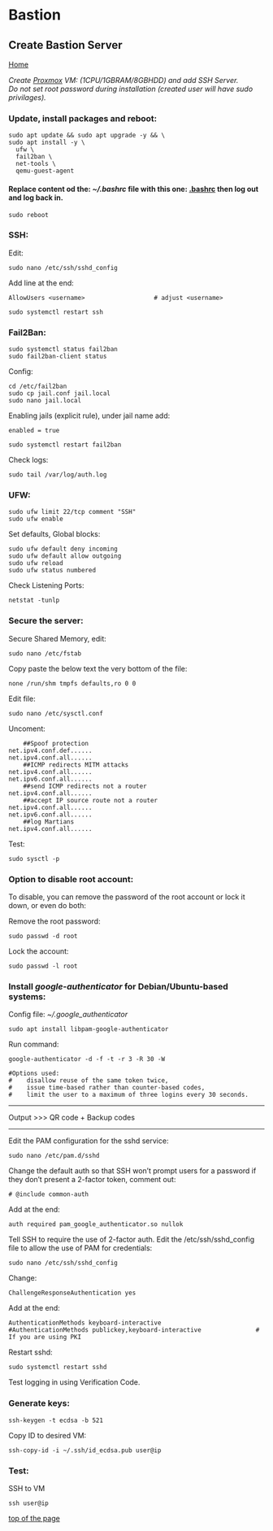# Bastion
## Create Bastion Server
  
<p align="left">
  <a href="https://github.com/vdarkobar/Home_Cloud#proxmox">Home</a>
</p>  
  
*Create <a href="https://github.com/vdarkobar/shared/blob/main/Proxmox.md#proxmox">Proxmox</a> VM: (1CPU/1GBRAM/8GBHDD) and add SSH Server.*  
*Do not set root password during installation (created user will have sudo privilages).*  
  
### Update, install packages and reboot:
```
sudo apt update && sudo apt upgrade -y && \
sudo apt install -y \
  ufw \
  fail2ban \
  net-tools \
  qemu-guest-agent
```
  
#### Replace content od the: *~/.bashrc* file with this one: <a href="https://github.com/vdarkobar/shared/blob/main/.bashrc">.bashrc</a> then log out and log back in.
  
```
sudo reboot
```
  
### SSH:  

Edit:
```
sudo nano /etc/ssh/sshd_config
```	    
Add line at the end:
```
AllowUsers <username>					# adjust <username>
```
```
sudo systemctl restart ssh
```

### Fail2Ban:
```
sudo systemctl status fail2ban
sudo fail2ban-client status
```
Config:
```
cd /etc/fail2ban
sudo cp jail.conf jail.local
sudo nano jail.local
```
Enabling jails (explicit rule), under jail name add:
```
enabled = true
```
```
sudo systemctl restart fail2ban
```
Check logs: 
```
sudo tail /var/log/auth.log
```
  
### UFW:
```
sudo ufw limit 22/tcp comment "SSH"
sudo ufw enable
```
Set defaults, Global blocks:
```
sudo ufw default deny incoming
sudo ufw default allow outgoing
sudo ufw reload
sudo ufw status numbered
```      
Check Listening Ports:
```
netstat -tunlp
```
  
### Secure the server:
Secure Shared Memory, edit:  

```
sudo nano /etc/fstab
```
Copy paste the below text the very bottom of the file:
```
none /run/shm tmpfs defaults,ro 0 0
```
Edit file:
```
sudo nano /etc/sysctl.conf
```
Uncoment:
```
	##Spoof protection
net.ipv4.conf.def......
net.ipv4.conf.all......
	##ICMP redirects MITM attacks
net.ipv4.conf.all......
net.ipv6.conf.all......
	##send ICMP redirects not a router
net.ipv4.conf.all......
	##accept IP source route not a router
net.ipv4.conf.all......
net.ipv6.conf.all......
	##log Martians
net.ipv4.conf.all......
```
Test:
```
sudo sysctl -p
```
  
### Option to disable root account:
To disable, you can remove the password of the root account or lock it down, or even do both:  
  
Remove the root password:
```
sudo passwd -d root
```
Lock the account:
```
sudo passwd -l root
```
  
### Install *google-authenticator* for Debian/Ubuntu-based systems:  
Config file: *~/.google_authenticator*  
```
sudo apt install libpam-google-authenticator
```
Run command:
```
google-authenticator -d -f -t -r 3 -R 30 -W
```
```
#Options used: 
#    disallow reuse of the same token twice, 
#    issue time-based rather than counter-based codes, 
#    limit the user to a maximum of three logins every 30 seconds.
```

---  
  
Output >>> QR code + Backup codes  

---  
  

Edit the PAM configuration for the sshd service:  
```
sudo nano /etc/pam.d/sshd
```
Change the default auth so that SSH won’t prompt users for a password if they don’t present a 2-factor token, comment out:  
```
# @include common-auth
```
Add at the end:  
```
auth required pam_google_authenticator.so nullok
```
Tell SSH to require the use of 2-factor auth. Edit the /etc/ssh/sshd_config file to allow the use of PAM for credentials:  
```
sudo nano /etc/ssh/sshd_config
```
Change:  
```
ChallengeResponseAuthentication yes
```
Add at the end: 
```
AuthenticationMethods keyboard-interactive
#AuthenticationMethods publickey,keyboard-interactive				# If you are using PKI
```
Restart sshd:  
```
sudo systemctl restart sshd
```
Test logging in using Verification Code.
  
### Generate keys:
```
ssh-keygen -t ecdsa -b 521
```
Copy ID to desired VM:
```
ssh-copy-id -i ~/.ssh/id_ecdsa.pub user@ip
```
### Test: 
SSH to VM
```
ssh user@ip
```
<a href="https://github.com/vdarkobar/shared/blob/main/Bastion.md#bastion">top of the page</a>
